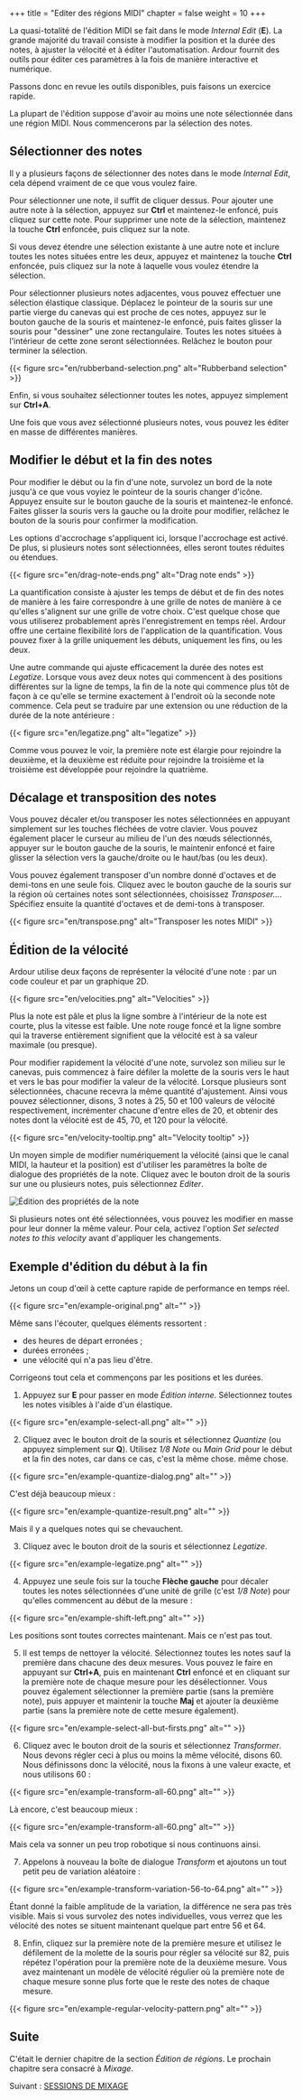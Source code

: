 +++
title = "Editer des régions MIDI"
chapter = false
weight = 10
+++

La quasi-totalité de l'édition MIDI se fait dans le mode _Internal Edit_ (**E**).
La grande majorité du travail consiste à modifier la position et la durée des notes, à ajuster la vélocité et à éditer l'automatisation. Ardour fournit des outils pour éditer ces paramètres à la fois de manière interactive et numérique.

Passons donc en revue les outils disponibles, puis faisons un exercice rapide.

La plupart de l'édition suppose d'avoir au moins une note sélectionnée dans une région MIDI.
Nous commencerons par la sélection des notes.

## Sélectionner des notes

Il y a plusieurs façons de sélectionner des notes dans le mode _Internal Edit_, cela dépend vraiment de ce que vous voulez faire.

Pour sélectionner une note, il suffit de cliquer dessus. Pour ajouter une autre note à la sélection, appuyez sur **Ctrl** et maintenez-le enfoncé, puis cliquez sur cette note. Pour supprimer une note de la sélection, maintenez la touche **Ctrl** enfoncée, puis cliquez sur la note.

Si vous devez étendre une sélection existante à une autre note et inclure toutes les notes situées entre les deux, appuyez et maintenez la touche **Ctrl** enfoncée, puis cliquez sur la note à laquelle vous voulez étendre la sélection.

Pour sélectionner plusieurs notes adjacentes, vous pouvez effectuer une sélection élastique classique. Déplacez le pointeur de la souris sur une partie vierge du canevas qui est proche de ces notes, appuyez sur le bouton gauche de la souris et maintenez-le enfoncé, puis faites glisser la souris pour "dessiner" une zone rectangulaire. Toutes les notes situées à l'intérieur de cette zone seront sélectionnées. Relâchez le bouton pour terminer la sélection.

{{< figure src="en/rubberband-selection.png" alt="Rubberband selection" >}}

Enfin, si vous souhaitez sélectionner toutes les notes, appuyez simplement sur **Ctrl+A**.

Une fois que vous avez sélectionné plusieurs notes, vous pouvez les éditer en masse de différentes manières.

## Modifier le début et la fin des notes

Pour modifier le début ou la fin d'une note, survolez un bord de la note jusqu'à ce que vous voyiez le pointeur de la souris changer d'icône. Appuyez ensuite sur le bouton gauche de la souris et maintenez-le enfoncé. Faites glisser la souris vers la gauche ou la droite pour modifier, relâchez le bouton de la souris pour confirmer la modification.

Les options d'accrochage s'appliquent ici, lorsque l'accrochage est activé. De plus, si plusieurs notes sont sélectionnées, elles seront toutes réduites ou étendues.

{{< figure src="en/drag-note-ends.png" alt="Drag note ends" >}}

La quantification consiste à ajuster les temps de début et de fin des notes de manière à les faire correspondre à une grille de notes de manière à ce qu'elles s'alignent sur une grille de votre choix. C'est quelque chose que vous utiliserez probablement après l'enregistrement en temps réel. Ardour offre une certaine flexibilité lors de l'application de la quantification. Vous pouvez fixer à la grille uniquement les débuts, uniquement les fins, ou les deux.

Une autre commande qui ajuste efficacement la durée des notes est _Legatize_.
Lorsque vous avez deux notes qui commencent à des positions différentes sur la ligne de temps, la fin de la note qui commence plus tôt de façon à ce qu'elle se termine exactement à l'endroit où la seconde note commence. Cela peut se traduire par une extension ou une réduction de la durée de la note antérieure :

{{< figure src="en/legatize.png" alt="legatize" >}}

Comme vous pouvez le voir, la première note est élargie pour rejoindre la deuxième, et la deuxième est réduite pour rejoindre la troisième et la troisième est développée pour rejoindre la quatrième.

## Décalage et transposition des notes

Vous pouvez décaler et/ou transposer les notes sélectionnées en appuyant simplement sur les touches fléchées de votre clavier.
Vous pouvez également placer le curseur au milieu de l'un des nœuds sélectionnés, appuyer sur le bouton gauche de la souris, le maintenir enfoncé et faire glisser la sélection vers la gauche/droite ou le haut/bas (ou les deux).

Vous pouvez également transposer d'un nombre donné d'octaves et de demi-tons en une seule fois.
Cliquez avec le bouton gauche de la souris sur la région où certaines notes sont sélectionnées, choisissez _Transposer..._. Spécifiez ensuite la quantité d'octaves et de demi-tons à transposer.

{{< figure src="en/transpose.png" alt="Transposer les notes MIDI" >}}

## Édition de la vélocité

Ardour utilise deux façons de représenter la vélocité d'une note : par un code couleur et par un graphique 2D.

{{< figure src="en/velocities.png" alt="Velocities" >}}

Plus la note est pâle et plus la ligne sombre à l'intérieur de la note est courte, plus la vitesse est faible. Une note rouge foncé et la ligne sombre qui la traverse entièrement signifient que la vélocité est à sa valeur maximale (ou presque).

Pour modifier rapidement la vélocité d'une note, survolez son milieu sur le canevas, puis commencez à faire défiler la molette de la souris vers le haut et vers le bas pour modifier la valeur de la vélocité. Lorsque plusieurs sont sélectionnées, chacune recevra la même quantité d'ajustement. Ainsi vous pouvez sélectionner, disons, 3 notes à 25, 50 et 100 valeurs de vélocité respectivement, incrémenter chacune d'entre elles de 20, et obtenir des notes dont la vélocité est de 45, 70, et 120 pour la vélocité.

{{< figure src="en/velocity-tooltip.png" alt="Velocity tooltip" >}}

Un moyen simple de modifier numériquement la vélocité (ainsi que le canal MIDI, la hauteur et la position) est d'utiliser les paramètres la boîte de dialogue des propriétés de la note. Cliquez avec le bouton droit de la souris sur une ou plusieurs notes, puis sélectionnez _Editer_.

![Édition des propriétés de la note](en/note-properties.png?width=45vw)

Si plusieurs notes ont été sélectionnées, vous pouvez les modifier en masse pour leur donner la même valeur. Pour cela, activez l'option _Set selected notes to this velocity_ avant d'appliquer les changements.

## Exemple d'édition du début à la fin

Jetons un coup d'œil à cette capture rapide de performance en temps réel.

{{< figure src="en/example-original.png" alt="" >}}

Même sans l'écouter, quelques éléments ressortent :

- des heures de départ erronées ;
- durées erronées ;
- une vélocité qui n'a pas lieu d'être.

Corrigeons tout cela et commençons par les positions et les durées.

1. Appuyez sur **E** pour passer en mode _Édition interne_.
Sélectionnez toutes les notes visibles à l'aide d'un élastique.

{{< figure src="en/example-select-all.png" alt="" >}}

2. Cliquez avec le bouton droit de la souris et sélectionnez _Quantize_ (ou appuyez simplement sur **Q**). Utilisez _1/8 Note_
ou _Main Grid_ pour le début et la fin des notes, car dans ce cas, c'est la même chose.
même chose.

{{< figure src="en/example-quantize-dialog.png" alt="" >}}

C'est déjà beaucoup mieux :

{{< figure src="en/example-quantize-result.png" alt="" >}}

Mais il y a quelques notes qui se chevauchent.

3. Cliquez avec le bouton droit de la souris et sélectionnez _Legatize_.

{{< figure src="en/example-legatize.png" alt="" >}}

4. Appuyez une seule fois sur la touche **Flèche gauche** pour décaler toutes les notes sélectionnées d'une unité de grille (c'est _1/8 Note_) pour qu'elles commencent au début de la mesure :

{{< figure src="en/example-shift-left.png" alt="" >}}

Les positions sont toutes correctes maintenant. Mais ce n'est pas tout.

5. Il est temps de nettoyer la vélocité. Sélectionnez toutes les notes sauf la première dans chacune des deux mesures. Vous pouvez le faire en appuyant sur **Ctrl+A**, puis en maintenant **Ctrl** enfoncé et en cliquant sur la première note de chaque mesure pour les désélectionner. Vous pouvez également sélectionner la première partie (sans la première note), puis appuyer et maintenir la touche **Maj** et ajouter la deuxième partie (sans la première note de cette mesure également).

{{< figure src="en/example-select-all-but-firsts.png" alt="" >}}

6. Cliquez avec le bouton droit de la souris et sélectionnez _Transformer_. Nous devons régler ceci à plus ou moins la même vélocité, disons 60. Nous définissons donc la vélocité, nous la fixons à une valeur exacte, et nous utilisons 60 :

{{< figure src="en/example-transform-all-60.png" alt="" >}}

Là encore, c'est beaucoup mieux :

{{< figure src="en/example-transform-all-60.png" alt="" >}}

Mais cela va sonner un peu trop robotique si nous continuons ainsi.

7. Appelons à nouveau la boîte de dialogue _Transform_ et ajoutons un tout petit peu de variation aléatoire :

{{< figure src="en/example-transform-variation-56-to-64.png" alt="" >}}

Étant donné la faible amplitude de la variation, la différence ne sera pas très visible. Mais si vous survolez des notes individuelles, vous verrez que les vélocité des notes se situent maintenant quelque part entre 56 et 64.

8. Enfin, cliquez sur la première note de la première mesure et utilisez le défilement de la molette de la souris pour régler sa vélocité sur 82, puis répétez l'opération pour la première note de la deuxième mesure. Vous avez maintenant un modèle de vélocité régulier où la première note de chaque mesure sonne plus forte que le reste des notes de chaque mesure.

{{< figure src="en/example-regular-velocity-pattern.png" alt="" >}}

## Suite

C'était le dernier chapitre de la section _Édition de régions_. Le prochain chapitre sera consacré à _Mixage_.

Suivant : [SESSIONS DE MIXAGE](../../mixing-sessions/the-mixer-strip/)